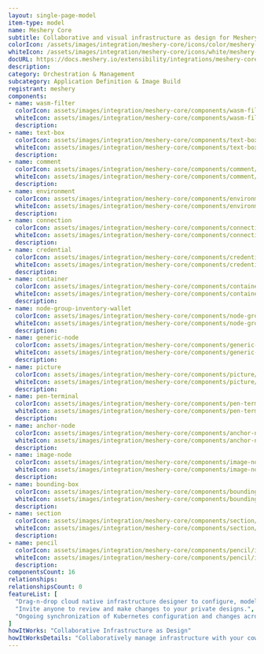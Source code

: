 ```yaml
---
layout: single-page-model
item-type: model
name: Meshery Core
subtitle: Collaborative and visual infrastructure as design for Meshery Core
colorIcon: /assets/images/integration/meshery-core/icons/color/meshery-core-color.svg
whiteIcon: /assets/images/integration/meshery-core/icons/white/meshery-core-white.svg
docURL: https://docs.meshery.io/extensibility/integrations/meshery-core
description: 
category: Orchestration & Management
subcategory: Application Definition & Image Build
registrant: meshery
components: 
- name: wasm-filter
  colorIcon: assets/images/integration/meshery-core/components/wasm-filter/icons/color/wasm-filter-color.svg
  whiteIcon: assets/images/integration/meshery-core/components/wasm-filter/icons/white/wasm-filter-white.svg
  description: 
- name: text-box
  colorIcon: assets/images/integration/meshery-core/components/text-box/icons/color/text-box-color.svg
  whiteIcon: assets/images/integration/meshery-core/components/text-box/icons/white/text-box-white.svg
  description: 
- name: comment
  colorIcon: assets/images/integration/meshery-core/components/comment/icons/color/comment-color.svg
  whiteIcon: assets/images/integration/meshery-core/components/comment/icons/white/comment-white.svg
  description: 
- name: environment
  colorIcon: assets/images/integration/meshery-core/components/environment/icons/color/environment-color.svg
  whiteIcon: assets/images/integration/meshery-core/components/environment/icons/white/environment-white.svg
  description: 
- name: connection
  colorIcon: assets/images/integration/meshery-core/components/connection/icons/color/connection-color.svg
  whiteIcon: assets/images/integration/meshery-core/components/connection/icons/white/connection-white.svg
  description: 
- name: credential
  colorIcon: assets/images/integration/meshery-core/components/credential/icons/color/credential-color.svg
  whiteIcon: assets/images/integration/meshery-core/components/credential/icons/white/credential-white.svg
  description: 
- name: container
  colorIcon: assets/images/integration/meshery-core/components/container/icons/color/container-color.svg
  whiteIcon: assets/images/integration/meshery-core/components/container/icons/white/container-white.svg
  description: 
- name: node-group-inventory-wallet
  colorIcon: assets/images/integration/meshery-core/components/node-group-inventory-wallet/icons/color/node-group-inventory-wallet-color.svg
  whiteIcon: assets/images/integration/meshery-core/components/node-group-inventory-wallet/icons/white/node-group-inventory-wallet-white.svg
  description: 
- name: generic-node
  colorIcon: assets/images/integration/meshery-core/components/generic-node/icons/color/generic-node-color.svg
  whiteIcon: assets/images/integration/meshery-core/components/generic-node/icons/white/generic-node-white.svg
  description: 
- name: picture
  colorIcon: assets/images/integration/meshery-core/components/picture/icons/color/picture-color.svg
  whiteIcon: assets/images/integration/meshery-core/components/picture/icons/white/picture-white.svg
  description: 
- name: pen-terminal
  colorIcon: assets/images/integration/meshery-core/components/pen-terminal/icons/color/pen-terminal-color.svg
  whiteIcon: assets/images/integration/meshery-core/components/pen-terminal/icons/white/pen-terminal-white.svg
  description: 
- name: anchor-node
  colorIcon: assets/images/integration/meshery-core/components/anchor-node/icons/color/anchor-node-color.svg
  whiteIcon: assets/images/integration/meshery-core/components/anchor-node/icons/white/anchor-node-white.svg
  description: 
- name: image-node
  colorIcon: assets/images/integration/meshery-core/components/image-node/icons/color/image-node-color.svg
  whiteIcon: assets/images/integration/meshery-core/components/image-node/icons/white/image-node-white.svg
  description: 
- name: bounding-box
  colorIcon: assets/images/integration/meshery-core/components/bounding-box/icons/color/bounding-box-color.svg
  whiteIcon: assets/images/integration/meshery-core/components/bounding-box/icons/white/bounding-box-white.svg
  description: 
- name: section
  colorIcon: assets/images/integration/meshery-core/components/section/icons/color/section-color.svg
  whiteIcon: assets/images/integration/meshery-core/components/section/icons/white/section-white.svg
  description: 
- name: pencil
  colorIcon: assets/images/integration/meshery-core/components/pencil/icons/color/pencil-color.svg
  whiteIcon: assets/images/integration/meshery-core/components/pencil/icons/white/pencil-white.svg
  description: 
componentsCount: 16
relationships: 
relationshipsCount: 0
featureList: [
  "Drag-n-drop cloud native infrastructure designer to configure, model, and deploy your workloads.",
  "Invite anyone to review and make changes to your private designs.",
  "Ongoing synchronization of Kubernetes configuration and changes across any number of clusters."
]
howItWorks: "Collaborative Infrastructure as Design"
howItWorksDetails: "Collaboratively manage infrastructure with your coworkers synchronously sharing the same designs."
---
```

